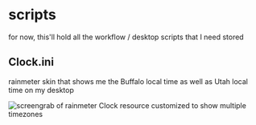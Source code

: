 # scripts
for now, this'll hold all the workflow / desktop scripts that I need stored

## Clock.ini
rainmeter skin that shows me the Buffalo local time as well as Utah local time on my desktop

![screengrab of rainmeter Clock resource customized to show multiple timezones](./resources/rainmeter-clock-screengrab)